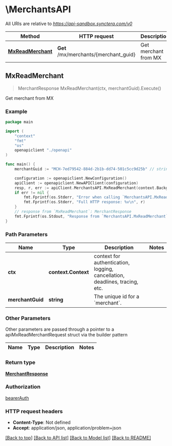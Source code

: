 # \MerchantsAPI

All URIs are relative to *https://api-sandbox.synctera.com/v0*

Method | HTTP request | Description
------------- | ------------- | -------------
[**MxReadMerchant**](MerchantsAPI.md#MxReadMerchant) | **Get** /mx/merchants/{merchant_guid} | Get merchant from MX



## MxReadMerchant

> MerchantResponse MxReadMerchant(ctx, merchantGuid).Execute()

Get merchant from MX



### Example

```go
package main

import (
	"context"
	"fmt"
	"os"
	openapiclient "./openapi"
)

func main() {
	merchantGuid := "MCH-7ed79542-884d-2b1b-dd74-501c5cc9d25b" // string | The unique id for a `merchant`.

	configuration := openapiclient.NewConfiguration()
	apiClient := openapiclient.NewAPIClient(configuration)
	resp, r, err := apiClient.MerchantsAPI.MxReadMerchant(context.Background(), merchantGuid).Execute()
	if err != nil {
		fmt.Fprintf(os.Stderr, "Error when calling `MerchantsAPI.MxReadMerchant``: %v\n", err)
		fmt.Fprintf(os.Stderr, "Full HTTP response: %v\n", r)
	}
	// response from `MxReadMerchant`: MerchantResponse
	fmt.Fprintf(os.Stdout, "Response from `MerchantsAPI.MxReadMerchant`: %v\n", resp)
}
```

### Path Parameters


Name | Type | Description  | Notes
------------- | ------------- | ------------- | -------------
**ctx** | **context.Context** | context for authentication, logging, cancellation, deadlines, tracing, etc.
**merchantGuid** | **string** | The unique id for a &#x60;merchant&#x60;. | 

### Other Parameters

Other parameters are passed through a pointer to a apiMxReadMerchantRequest struct via the builder pattern


Name | Type | Description  | Notes
------------- | ------------- | ------------- | -------------


### Return type

[**MerchantResponse**](MerchantResponse.md)

### Authorization

[bearerAuth](../README.md#bearerAuth)

### HTTP request headers

- **Content-Type**: Not defined
- **Accept**: application/json, application/problem+json

[[Back to top]](#) [[Back to API list]](../README.md#documentation-for-api-endpoints)
[[Back to Model list]](../README.md#documentation-for-models)
[[Back to README]](../README.md)

